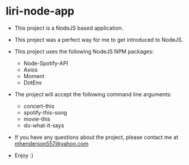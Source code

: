 # liri-node-app

* This project is a NodeJS based application.
* This project was a perfect way for me to get introduced to NodeJS.
* This project uses the following NodeJS NPM packages:
  * Node-Spotify-API
  * Axios
  * Moment
  * DotEnv

* The project will accept the following command line arguments:
  * concert-this
  * spotify-this-song
  * movie-this
  * do-what-it-says
* If you have any questions about the project, please contact me at mhenderson557@yahoo.com
* Enjoy :) 
